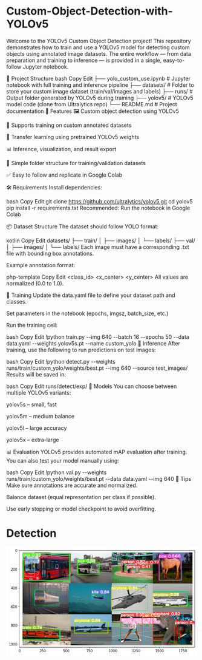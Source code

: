 # Custom-Object-Detection-with-YOLOv5

Welcome to the YOLOv5 Custom Object Detection project! This repository demonstrates how to train and use a YOLOv5 model for detecting custom objects using annotated image datasets. The entire workflow — from data preparation and training to inference — is provided in a single, easy-to-follow Jupyter notebook.

📁 Project Structure
bash
Copy
Edit
├── yolo_custom_use.ipynb       # Jupyter notebook with full training and inference pipeline
├── datasets/                   # Folder to store your custom image dataset (train/val/images and labels)
├── runs/                       # Output folder generated by YOLOv5 during training
├── yolov5/                     # YOLOv5 model code (clone from Ultralytics repo)
└── README.md                   # Project documentation
🚀 Features
🖼️ Custom object detection using YOLOv5

🧪 Supports training on custom annotated datasets

🧠 Transfer learning using pretrained YOLOv5 weights

📊 Inference, visualization, and result export

📁 Simple folder structure for training/validation datasets

✅ Easy to follow and replicate in Google Colab

🛠️ Requirements
Install dependencies:

bash
Copy
Edit
git clone https://github.com/ultralytics/yolov5.git
cd yolov5
pip install -r requirements.txt
Recommended: Run the notebook in Google Colab

📦 Dataset Structure
The dataset should follow YOLO format:

kotlin
Copy
Edit
datasets/
├── train/
│   ├── images/
│   └── labels/
├── val/
│   ├── images/
│   └── labels/
Each image must have a corresponding .txt file with bounding box annotations.

Example annotation format:

php-template
Copy
Edit
<class_id> <x_center> <y_center> <width> <height>
All values are normalized (0.0 to 1.0).

🧪 Training
Update the data.yaml file to define your dataset path and classes.

Set parameters in the notebook (epochs, imgsz, batch_size, etc.)

Run the training cell:

bash
Copy
Edit
!python train.py --img 640 --batch 16 --epochs 50 --data data.yaml --weights yolov5s.pt --name custom_yolo
🎯 Inference
After training, use the following to run predictions on test images:

bash
Copy
Edit
!python detect.py --weights runs/train/custom_yolo/weights/best.pt --img 640 --source test_images/
Results will be saved in:

bash
Copy
Edit
runs/detect/exp/
🧠 Models
You can choose between multiple YOLOv5 variants:

yolov5s – small, fast

yolov5m – medium balance

yolov5l – large accuracy

yolov5x – extra-large

📊 Evaluation
YOLOv5 provides automated mAP evaluation after training. You can also test your model manually using:

bash
Copy
Edit
!python val.py --weights runs/train/custom_yolo/weights/best.pt --data data.yaml --img 640
📌 Tips
Make sure annotations are accurate and normalized.

Balance dataset (equal representation per class if possible).

Use early stopping or model checkpoint to avoid overfitting.

# Detection

![Detection](download.png)
